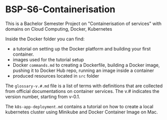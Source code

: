 # BSP-S6-Containerisation
This is a Bachelor Semester Project on "Containerisation of services" with domains on Cloud Computing, Docker, Kubernetes

Inside the Docker folder you can find:
- a tutorial on setting up the Docker platform and building your first container. 
- images used for the tutorial setup
- Docker ```commands.md``` to creating a Dockerfile, building a Docker image, pushing it to Docker Hub repo, running an image inside a container
- produced resources located in ```src``` folder

The ```glossary-v.#.md``` file is a list of terms with definitions that are collected from official documentations on container services. The v.# indicates the version number, starting from v-0.1.

The ```k8s-app-deployment.md``` contains a tutorial on how to create a local kubernetes cluster using Minikube and Docker Container Image on Mac. 

